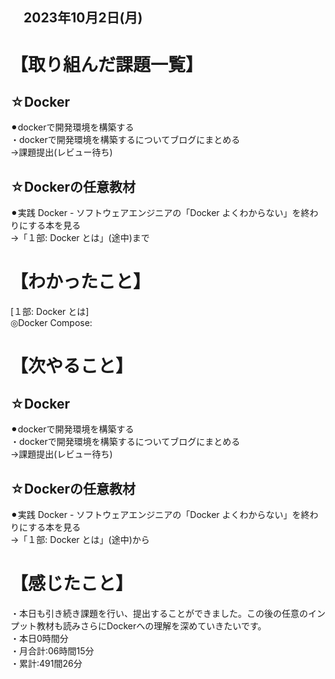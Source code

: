 ## 　2023年10月2日(月)
# 【取り組んだ課題一覧】
## ☆Docker
⚫︎dockerで開発環境を構築する<br>
・dockerで開発環境を構築するについてブログにまとめる<br>
→課題提出(レビュー待ち)<br>
## ☆Dockerの任意教材
⚫︎実践 Docker - ソフトウェアエンジニアの「Docker よくわからない」を終わりにする本を見る<br>
→「１部: Docker とは」(途中)まで<br>
# 【わかったこと】
[１部: Docker とは]<br>
◎Docker Compose:
# 【次やること】
## ☆Docker
⚫︎dockerで開発環境を構築する<br>
・dockerで開発環境を構築するについてブログにまとめる<br>
→課題提出(レビュー待ち)<br>
## ☆Dockerの任意教材
⚫︎実践 Docker - ソフトウェアエンジニアの「Docker よくわからない」を終わりにする本を見る<br>
→「１部: Docker とは」(途中)から<br>
# 【感じたこと】
・本日も引き続き課題を行い、提出することができました。この後の任意のインプット教材も読みさらにDockerへの理解を深めていきたいです。<br>
・本日0時間分<br>
・月合計:06時間15分<br>
・累計:491間26分<br>
